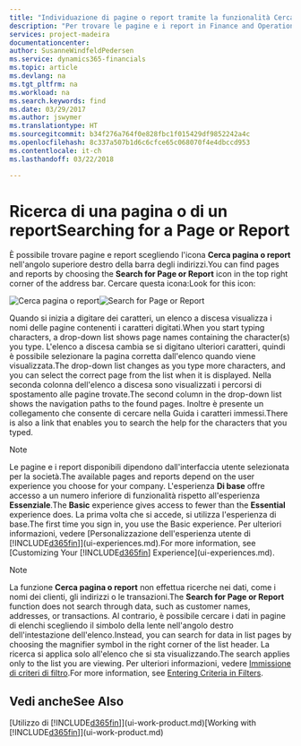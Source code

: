 ```yaml
---
title: "Individuazione di pagine o report tramite la funzionalità Cerca pagina o report | Documenti Microsoft"
description: "Per trovare le pagine e i report in Finance and Operations, Business edition, è possibile utilizzare la funzionalità Cerca pagina o report."
services: project-madeira
documentationcenter: 
author: SusanneWindfeldPedersen
ms.service: dynamics365-financials
ms.topic: article
ms.devlang: na
ms.tgt_pltfrm: na
ms.workload: na
ms.search.keywords: find
ms.date: 03/29/2017
ms.author: jswymer
ms.translationtype: HT
ms.sourcegitcommit: b34f276a764f0e828fbc1f015429df9852242a4c
ms.openlocfilehash: 8c337a507b1d6c6cfce65c068070f4e4dbccd953
ms.contentlocale: it-ch
ms.lasthandoff: 03/22/2018

---
```

# <a name="searching-for-a-page-or-report"></a><span data-ttu-id="dd96c-103">Ricerca di una pagina o di un report</span><span class="sxs-lookup"><span data-stu-id="dd96c-103">Searching for a Page or Report</span></span>
<span data-ttu-id="dd96c-104">È possibile trovare pagine e report scegliendo l'icona **Cerca pagina o report** nell'angolo superiore destro della barra degli indirizzi.</span><span class="sxs-lookup"><span data-stu-id="dd96c-104">You can find pages and reports by choosing the **Search for Page or Report** icon in the top right corner of the address bar.</span></span> <span data-ttu-id="dd96c-105">Cercare questa icona:</span><span class="sxs-lookup"><span data-stu-id="dd96c-105">Look for this icon:</span></span>

<span data-ttu-id="dd96c-106">![Cerca pagina o report](media/ui-search/search.png "Cerca pagina o report")</span><span class="sxs-lookup"><span data-stu-id="dd96c-106">![Search for Page or Report](media/ui-search/search.png "Search for Page or Report")</span></span>

<span data-ttu-id="dd96c-107">Quando si inizia a digitare dei caratteri, un elenco a discesa visualizza i nomi delle pagine contenenti i caratteri digitati.</span><span class="sxs-lookup"><span data-stu-id="dd96c-107">When you start typing characters, a drop-down list shows page names containing the character(s) you type.</span></span> <span data-ttu-id="dd96c-108">L'elenco a discesa cambia se si digitano ulteriori caratteri, quindi è possibile selezionare la pagina corretta dall'elenco quando viene visualizzata.</span><span class="sxs-lookup"><span data-stu-id="dd96c-108">The drop-down list changes as you type more characters, and you can select the correct page from the list when it is displayed.</span></span> <span data-ttu-id="dd96c-109">Nella seconda colonna dell'elenco a discesa sono visualizzati i percorsi di spostamento alle pagine trovate.</span><span class="sxs-lookup"><span data-stu-id="dd96c-109">The second column in the drop-down list shows the navigation paths to the found pages.</span></span> <span data-ttu-id="dd96c-110">Inoltre è presente un collegamento che consente di cercare nella Guida i caratteri immessi.</span><span class="sxs-lookup"><span data-stu-id="dd96c-110">There is also a link that enables you to search the help for the characters that you typed.</span></span>

> [!NOTE]  
>   <span data-ttu-id="dd96c-111">Le pagine e i report disponibili dipendono dall'interfaccia utente selezionata per la società.</span><span class="sxs-lookup"><span data-stu-id="dd96c-111">The available pages and reports depend on the user experience you choose for your company.</span></span> <span data-ttu-id="dd96c-112">L'esperienza **Di base** offre accesso a un numero inferiore di funzionalità rispetto all'esperienza **Essenziale**.</span><span class="sxs-lookup"><span data-stu-id="dd96c-112">The **Basic** experience gives access to fewer than the **Essential** experience does.</span></span> <span data-ttu-id="dd96c-113">La prima volta che si accede, si utilizza l'esperienza di base.</span><span class="sxs-lookup"><span data-stu-id="dd96c-113">The first time you sign in, you use the Basic experience.</span></span> <span data-ttu-id="dd96c-114">Per ulteriori informazioni, vedere [Personalizzazione dell'esperienza utente di [!INCLUDE[d365fin](includes/d365fin_md.md)]](ui-experiences.md).</span><span class="sxs-lookup"><span data-stu-id="dd96c-114">For more information, see [Customizing Your  [!INCLUDE[d365fin](includes/d365fin_md.md)] Experience](ui-experiences.md).</span></span>

> [!NOTE]  
>   <span data-ttu-id="dd96c-115">La funzione **Cerca pagina o report** non effettua ricerche nei dati, come i nomi dei clienti, gli indirizzi o le transazioni.</span><span class="sxs-lookup"><span data-stu-id="dd96c-115">The **Search for Page or Report** function does not search through data, such as customer names, addresses, or transactions.</span></span> <span data-ttu-id="dd96c-116">Al contrario, è possibile cercare i dati in pagine di elenchi scegliendo il simbolo della lente nell'angolo destro dell'intestazione dell'elenco.</span><span class="sxs-lookup"><span data-stu-id="dd96c-116">Instead, you can search for data in list pages by choosing the magnifier symbol in the right corner of the list header.</span></span> <span data-ttu-id="dd96c-117">La ricerca si applica solo all'elenco che si sta visualizzando.</span><span class="sxs-lookup"><span data-stu-id="dd96c-117">The search applies only to the list you are viewing.</span></span> <span data-ttu-id="dd96c-118">Per ulteriori informazioni, vedere [Immissione di criteri di filtro](ui-enter-criteria-filters.md).</span><span class="sxs-lookup"><span data-stu-id="dd96c-118">For more information, see [Entering Criteria in Filters](ui-enter-criteria-filters.md).</span></span>

## <a name="see-also"></a><span data-ttu-id="dd96c-119">Vedi anche</span><span class="sxs-lookup"><span data-stu-id="dd96c-119">See Also</span></span>
<span data-ttu-id="dd96c-120">[Utilizzo di [!INCLUDE[d365fin](includes/d365fin_md.md)]](ui-work-product.md)</span><span class="sxs-lookup"><span data-stu-id="dd96c-120">[Working with [!INCLUDE[d365fin](includes/d365fin_md.md)]](ui-work-product.md)</span></span>

